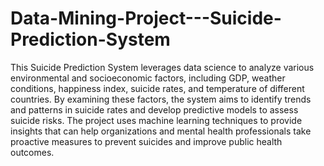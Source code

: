 # Data-Mining-Project---Suicide-Prediction-System
This Suicide Prediction System leverages data science to analyze various environmental and socioeconomic factors, including GDP, weather conditions, happiness index, suicide rates, and temperature of different countries. By examining these factors, the system aims to identify trends and patterns in suicide rates and develop predictive models to assess suicide risks. The project uses machine learning techniques to provide insights that can help organizations and mental health professionals take proactive measures to prevent suicides and improve public health outcomes.
